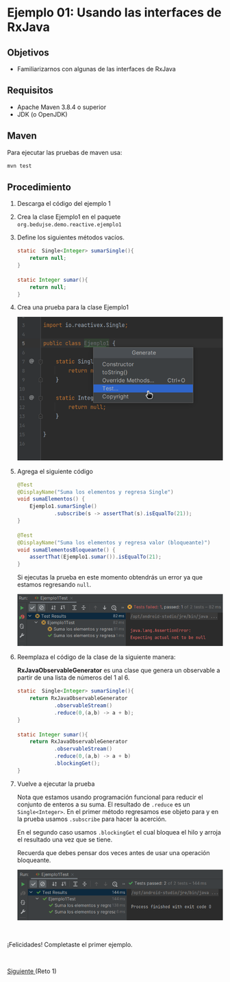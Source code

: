 # Ejemplo 01: Usando las interfaces de RxJava

## Objetivos
* Familiarizarnos con algunas de las interfaces de RxJava

## Requisitos
- Apache Maven 3.8.4 o superior
- JDK (o OpenJDK)

## Maven

Para ejecutar las pruebas de maven usa:
```bash
mvn test
```

## Procedimiento

1. Descarga el código del ejemplo 1

2. Crea la clase Ejemplo1 en el paquete `org.bedujse.demo.reactive.ejemplo1`

3. Define los siguientes métodos vacíos.

    ```java
    static  Single<Integer> sumarSingle(){
        return null;
    }

    static Integer sumar(){
        return null;
    }
    ```

4. Crea una prueba para la clase Ejemplo1

    ![Crear prueba](img/img_01.png)
  
5. Agrega el siguiente código

    ```java
    @Test
    @DisplayName("Suma los elementos y regresa Single")
    void sumaElementos() {
        Ejemplo1.sumarSingle()
                .subscribe(s -> assertThat(s).isEqualTo(21));
    }

    @Test
    @DisplayName("Suma los elementos y regresa valor (bloqueante)")
    void sumaElementosBloqueante() {
        assertThat(Ejemplo1.sumar()).isEqualTo(21);
    }
    ```

    Si ejecutas la prueba en este momento obtendrás un error ya que estamos regresando `null`.

    ![Crear prueba](img/img_02.png)


6. Reemplaza el código de la clase de la siguiente manera:

    **RxJavaObservableGenerator** es una clase que genera un observable a partir de una lista de números del 1 al 6.

    ```java
    static  Single<Integer> sumarSingle(){
        return RxJavaObservableGenerator
                .observableStream()
                .reduce(0,(a,b) -> a + b);
    }

    static Integer sumar(){
        return RxJavaObservableGenerator
                .observableStream()
                .reduce(0,(a,b) -> a + b)
                .blockingGet();
    }
    ```

7. Vuelve a ejecutar la prueba

    Nota que estamos usando programación funcional para reducir el conjunto de enteros a su suma. El resultado de `.reduce` es un `Single<Integer>`. En el primer método regresamos ese objeto para y en la prueba usamos `.subscribe` para hacer la acerción.

    En el segundo caso usamos `.blockingGet` el cual bloquea el hilo y arroja el resultado una vez que se tiene.

    Recuerda que debes pensar dos veces antes de usar una operación bloqueante.

    ![Crear prueba](img/img_03.png)

<br/>

¡Felicidades! Completaste el primer ejemplo.

<br/>

[Siguiente ](../Reto-01/Readme.md)(Reto 1)